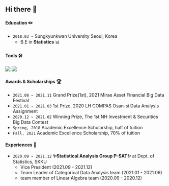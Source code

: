 
## Hi there 👋


#### Education ✏️
- `2018.03 ~` Sungkyunkwan University Seoul, Korea
  - B.E in **Statistics** 📊

#### Tools 🛠
<img src="https://img.shields.io/badge/Python-3776AB?style=flat-square&logo=Python&logoColor=white"/> <img src="https://img.shields.io/badge/R-276DC3?style=flat-square&logo=R&logoColor=white"/>

#### Awards & Scholarships 🏆
- `2021.08 ~ 2021.11` Grand Prize(1st), 2021 Mirae Asset Financial Big Data Festival
- `2021.01 ~ 2021.03` 1st Prize, 2020 LH COMPAS Osan-si Data Analysis Assignment
- `2020.12 ~ 2021.02` Winning Prize, The 1st NH Investment & Securities Big Data Contest
- `Spring, 2018` Academic Excellence Scholarship, half of tuition 
- `Fall, 2021` Academic Excellence Scholarship, 70% of tuition

#### Experiences 👊
- `2020.09 ~ 2021.12` **✨Statistical Analysis Group P-SAT✨** at Dept. of Statistics, SKKU
  - Vice President (2021.09 - 2021.12)
  - Team Leader of Categorical Data Analysis team (2021.01 - 2021.06)
  - team member of Linear Algebra team (2020.09 - 2020.12)
 


<!--
**novemberand/novemberand** is a ✨ _special_ ✨ repository because its `README.md` (this file) appears on your GitHub profile.

Here are some ideas to get you started:

- 🔭 I’m currently working on ...
- 🌱 I’m currently learning ...
- 👯 I’m looking to collaborate on ...
- 🤔 I’m looking for help with ...
- 💬 Ask me about ...
- 📫 How to reach me: ...
- 😄 Pronouns: ...
- ⚡ Fun fact: ...
-->
